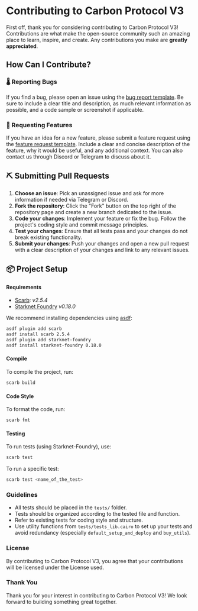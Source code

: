 # Contributing to Carbon Protocol V3

First off, thank you for considering contributing to Carbon Protocol V3! Contributions are what make the open-source community such an amazing place to learn, inspire, and create. Any contributions you make are **greatly appreciated**.

## How Can I Contribute?

### 🌡️ Reporting Bugs

If you find a bug, please open an issue using the [bug report template](https://github.com/carbonable-labs/carbon-protocol-v3/issues/new?assignees=&labels=bug&template=01_BUG_REPORT.md&title=bug%3A+). Be sure to include a clear title and description, as much relevant information as possible, and a code sample or screenshot if applicable.

### 📝 Requesting Features

If you have an idea for a new feature, please submit a feature request using the [feature request template](https://github.com/carbonable-labs/carbon-protocol-v3/issues/new?assignees=&labels=enhancement&template=02_FEATURE_REQUEST.md&title=feat%3A+). Include a clear and concise description of the feature, why it would be useful, and any additional context. You can also contact us through Discord or Telegram to discuss about it.

## ⛏️ Submitting Pull Requests
1. **Choose an issue**: Pick an unassigned issue and ask for more information if needed via Telegram or Discord.
2. **Fork the repository**: Click the "Fork" button on the top right of the repository page and create a new branch dedicated to the issue.
3. **Code your changes**: Implement your feature or fix the bug. Follow the project's coding style and commit message principles.
4. **Test your changes**: Ensure that all tests pass and your changes do not break existing functionality.
5. **Submit your changes**: Push your changes and open a new pull request with a clear description of your changes and link to any relevant issues.

## 📦 Project Setup

#### Requirements

- [Scarb](https://docs.swmansion.com/scarb/): *v2.5.4*
- [Starknet Foundry](https://foundry-rs.github.io/starknet-foundry/index.html) *v0.18.0*

We recommend installing dependencies using [asdf](https://asdf-vm.com/):

```bash
asdf plugin add scarb
asdf install scarb 2.5.4
asdf plugin add starknet-foundry
asdf install starknet-foundry 0.18.0
```

#### Compile

To compile the project, run:
```bash
scarb build
```

#### Code Style
To format the code, run:

```bash
scarb fmt
```

#### Testing
To run tests (using Starknet-Foundry), use:

```bash
scarb test
```

To run a specific test:
```bash
scarb test <name_of_the_test>
```

### Guidelines
- All tests should be placed in the `tests/` folder.
- Tests should be organized according to the tested file and function.
- Refer to existing tests for coding style and structure.
- Use utility functions from `tests/tests_lib.cairo` to set up your tests and avoid redundancy (especially `default_setup_and_deploy` and `buy_utils`).

### License
By contributing to Carbon Protocol V3, you agree that your contributions will be licensed under the License used.

### Thank You
Thank you for your interest in contributing to Carbon Protocol V3! We look forward to building something great together.


